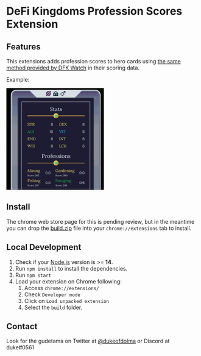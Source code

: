 # DeFi Kingdoms Profession Scores Extension

## Features

This extensions adds profession scores to hero cards using [the same method provided by DFK Watch](https://dfkwatch.web.app/about/heroranking) in their scoring data.

Example:

<img src="src/assets/img/example.png" width="256"/>

## Install

The chrome web store page for this is pending review, but in the meantime you can drop the [build.zip](https://github.com/DukeOfDolma/dfk-profession-scores/raw/main/build.zip) file into your `chrome://extensions` tab to install.

## Local Development

1. Check if your [Node.js](https://nodejs.org/) version is >= **14**.
5. Run `npm install` to install the dependencies.
6. Run `npm start`
7. Load your extension on Chrome following:
   1. Access `chrome://extensions/`
   2. Check `Developer mode`
   3. Click on `Load unpacked extension`
   4. Select the `build` folder.

## Contact

Look for the gudetama on Twitter at [@dukeofdolma](https://twitter.com/dukeofdolma) or Discord at duke#0561